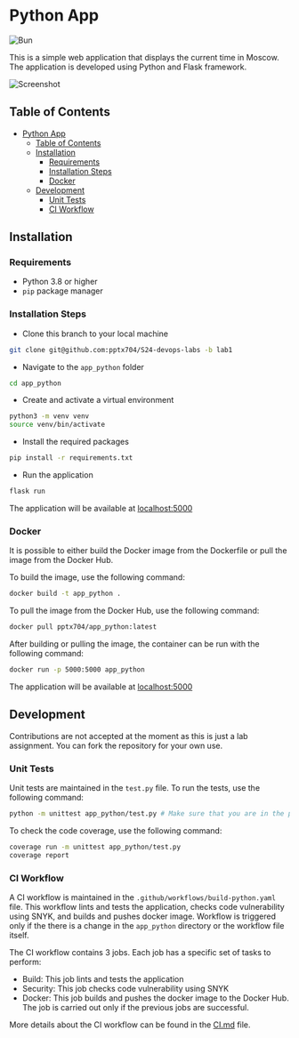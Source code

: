 # Python App

![Bun](https://github.com/pptx704/S24-devops-labs/actions/workflows/build-bun.yaml/badge.svg)

This is a simple web application that displays the current time in Moscow. The application is developed using Python and Flask framework.

![Screenshot](https://i.postimg.cc/XYVk7s95/image.png)

## Table of Contents

- [Python App](#python-app)
  - [Table of Contents](#table-of-contents)
  - [Installation](#installation)
    - [Requirements](#requirements)
    - [Installation Steps](#installation-steps)
    - [Docker](#docker)
  - [Development](#development)
    - [Unit Tests](#unit-tests)
    - [CI Workflow](#ci-workflow)

## Installation

### Requirements

- Python 3.8 or higher
- `pip` package manager

### Installation Steps

- Clone this branch to your local machine

```bash
git clone git@github.com:pptx704/S24-devops-labs -b lab1
```

- Navigate to the `app_python` folder

```bash
cd app_python
```

- Create and activate a virtual environment

```bash
python3 -m venv venv
source venv/bin/activate
```

- Install the required packages

```bash
pip install -r requirements.txt
```

- Run the application

```bash
flask run
```

The application will be available at [localhost:5000](http://localhost:5000/)

### Docker

It is possible to either build the Docker image from the Dockerfile or pull the image from the Docker Hub.

To build the image, use the following command:

```bash
docker build -t app_python .
```

To pull the image from the Docker Hub, use the following command:

```bash
docker pull pptx704/app_python:latest
```

After building or pulling the image, the container can be run with the following command:

```bash
docker run -p 5000:5000 app_python
```

The application will be available at [localhost:5000](http://localhost:5000/)

## Development

Contributions are not accepted at the moment as this is just a lab assignment. You can fork the repository for your own use.

### Unit Tests

Unit tests are maintained in the `test.py` file. To run the tests, use the following command:

```bash
python -m unittest app_python/test.py # Make sure that you are in the parent directory of app_python
```

To check the code coverage, use the following command:

```bash
coverage run -m unittest app_python/test.py
coverage report
```

### CI Workflow

A CI workflow is maintained in the `.github/workflows/build-python.yaml` file. This workflow lints and tests the application, checks code vulnerability using SNYK, and builds and pushes docker image. Workflow is triggered only if the there is a change in the `app_python` directory or the workflow file itself.

The CI workflow contains 3 jobs. Each job has a specific set of tasks to perform:

- Build: This job lints and tests the application
- Security: This job checks code vulnerability using SNYK
- Docker: This job builds and pushes the docker image to the Docker Hub. The job is carried out only if the previous jobs are successful.

More details about the CI workflow can be found in the [CI.md](CI.md) file.
